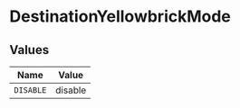 # DestinationYellowbrickMode


## Values

| Name      | Value     |
| --------- | --------- |
| `DISABLE` | disable   |